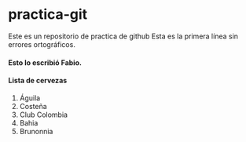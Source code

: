 # practica-git
Este es un repositorio de practica de github
Esta es la primera línea sin errores ortográficos.

#### Esto lo escribió Fabio.

#### Lista de cervezas

1. Águila
2. Costeña
3. Club Colombia
4. Bahia
5. Brunonnia

